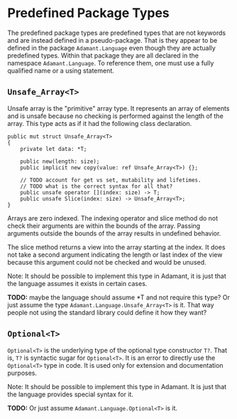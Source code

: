 # Predefined Package Types

The predefined package types are predefined types that are not keywords and are instead defined in a pseudo-package. That is they appear to be defined in the package `Adamant.Language` even though they are actually predefined types. Within that package they are all declared in the namespace `Adamant.Language`. To reference them, one must use a fully qualified name or a using statement.

## `Unsafe_Array<T>`

Unsafe array is the "primitive" array type. It represents an array of elements and is unsafe because no checking is performed against the length of the array. This type acts as if it had the following class declaration.

    public mut struct Unsafe_Array<T>
    {
        private let data: *T;

        public new(length: size);
        public implicit new copy(value: ref Unsafe_Array<T>) {};

        // TODO account for get vs set, mutability and lifetimes.
        // TODO what is the correct syntax for all that?
        public unsafe operator [](index: size) -> T;
        public unsafe Slice(index: size) -> Unsafe_Array<T>;
    }

Arrays are zero indexed. The indexing operator and slice method do not check their arguments are within the bounds of the array. Passing arguments outside the bounds of the array results in undefined behavior.

The slice method returns a view into the array starting at the index. It does not take a second argument indicating the length or last index of the view because this argument could not be checked and would be unused.

Note: It should be possible to implement this type in Adamant, it is just that the language assumes it exists in certain cases.

**TODO:** maybe the language should assume *T and not require this type? Or just assume the type `Adamant.Language.Unsafe_Array<T>` is it. That way people not using the standard library could define it how they want?

## `Optional<T>`

`Optional<T>` is the underlying type of the optional type constructor `T?`. That is, `T?` is syntactic sugar for `Optional<T>`. It is an error to directly use the `Optional<T>` type in code. It is used only for extension and documentation purposes.

Note: It should be possible to implement this type in Adamant. It is just that the language provides special syntax for it.

**TODO:** Or just assume `Adamant.Language.Optional<T>` is it.
